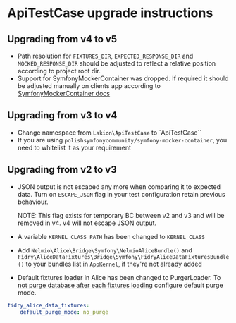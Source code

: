# ApiTestCase upgrade instructions

## Upgrading from v4 to v5

* Path resolution for `FIXTURES_DIR`, `EXPECTED_RESPONSE_DIR` and `MOCKED_RESPONSE_DIR` should be adjusted to reflect a relative position according to project root dir. 
* Support for SymfonyMockerContainer was dropped. If required it should be adjusted manually on clients app according to [SymfonyMockerContainer docs](https://github.com/PolishSymfonyCommunity/SymfonyMockerContainer#installation)

## Upgrading from v3 to v4

* Change namespace from `Lakion\ApiTestCase` to `ApiTestCase``
* If you are using `polishsymfonycommunity/symfony-mocker-container`, you need to whitelist it as your requirement

## Upgrading from v2 to v3

* JSON output is not escaped any more when comparing it to expected data. Turn on `ESCAPE_JSON` flag in your test configuration retain previous behaviour.

  NOTE: This flag exists for temporary BC between v2 and v3 and will be removed in v4. v4 will not escape JSON output.

* A variable `KERNEL_CLASS_PATH` has been changed to `KERNEL_CLASS`

* Add `Nelmio\Alice\Bridge\Symfony\NelmioAliceBundle()` and `Fidry\AliceDataFixtures\Bridge\Symfony\FidryAliceDataFixturesBundle()` to your bundles list in `AppKernel`, if they're not already added

* Default fixtures loader in Alice has been changed to PurgerLoader. To [not purge database after each fixtures loading](https://github.com/Sylius/Sylius/pull/9266) configure default purge mode.

```yml
fidry_alice_data_fixtures:
    default_purge_mode: no_purge
```
